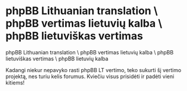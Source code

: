 # phpBB Lithuanian translation \ phpBB vertimas lietuvių kalba \ phpBB lietuviškas vertimas
phpBB Lithuanian translation \ phpBB vertimas lietuvių kalba \ phpBB lietuviškas vertimas \ phpBB lietuvių kalba

Kadangi niekur nepavyko rasti phpBB LT vertimo, teko sukurti šį vertimo projektą, nes turiu kelis forumus. Kviečiu visus prisidėti ir padėti vieni kitiems! 
